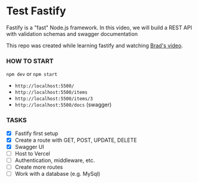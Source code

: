 # Test Fastify

Fastify is a "fast" Node.js framework. In this video, we will build a REST API with validation schemas and swagger documentation

This repo was created while learning fastify and watching [Brad's video](https://www.youtube.com/watch?v=Lk-uVEVGxOA).

### HOW TO START

```npm dev``` or ```npm start```

- `http://localhost:5500/`
- `http://localhost:5500/items`
- `http://localhost:5500/items/3`
- `http://localhost:5500/docs` (swagger)

### TASKS

- [x] Fastify first setup
- [x] Create a route with GET, POST, UPDATE, DELETE
- [x] Swagger UI
- [ ] Host to Vercel 
- [ ] Authentication, middleware, etc.
- [ ] Create more routes
- [ ] Work with a database (e.g. MySql)